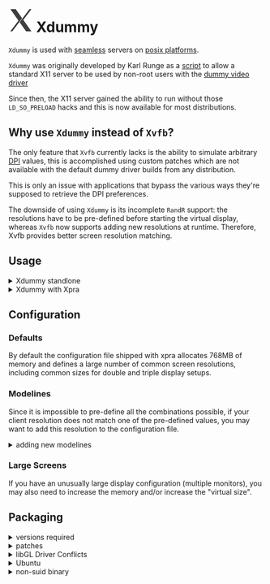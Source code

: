 # ![X11](../images/icons/X11.png) Xdummy

`Xdummy` is used with [seamless](./Seamless.md) servers on [posix platforms](https://github.com/Xpra-org/xpra/wiki/Platforms).

`Xdummy` was originally developed by Karl Runge as a [script](http://www.karlrunge.com/x11vnc/Xdummy) to allow a standard X11 server to be used by non-root users with the [dummy video driver](https://github.com/Xpra-org/xf86-video-dummy)

Since then, the X11 server gained the ability to run without those `LD_SO_PRELOAD` hacks and this is now available for most distributions.


## Why use `Xdummy` instead of `Xvfb`?

The only feature that `Xvfb` currently lacks is the ability to simulate arbitrary [DPI](../Features/DPI.md) values, this is accomplished using custom patches which are not available with the default dummy driver builds from any distribution.

This is only an issue with applications that bypass the various ways they're supposed to retrieve the DPI preferences.

The downside of using `Xdummy` is its incomplete `RandR` support: the resolutions have to be pre-defined before starting the virtual display, whereas `Xvfb` now supports adding new resolutions at runtime. Therefore, Xvfb provides better screen resolution matching.


## Usage
<details>
  <summary>Xdummy standlone</summary>
  
You can start a new display using the dummy driver without needing any special privileges (no root, no suid), you should specify your own log and config files:
```shell
Xorg -noreset +extension GLX +extension RANDR +extension RENDER \
     -logfile ./10.log -config /etc/xpra/xorg.conf :10
```
You can find a sample configuration file for dummy here: [xorg.conf](../../fs/etc/xpra/xorg.conf).
It contains many of the most common resolutions you are likely to need, including those found on phones and tablets. 
However if your client uses unusual resolutions, for instance multiple screens of differing sizes, you may want to add new `Modelines` to match your specific resolution.
</details>
<details>
  <summary>Xdummy with Xpra</summary>

With Xpra, this may have been configured automatically for you when installing (on some distributions only).  
You choose at [build time](../Build/README.md) whether or not to use `Xdummy` using the `--with[out]-Xdummy` build switch.  
If your packages do not enable `Xdummy` by default, you may be able to switch to edit my modifying the `xvfb` value in `/etc/xpra/conf.d/55_server_x11.conf`.

You can also specify this virtual framebuffer alternative using the `--xvfb` command line switch or by setting the xvfb option in your `/etc/xpra/xpra.conf` config file:
```
xvfb=Xorg -dpi 96 -noreset -nolisten tcp \
          +extension GLX +extension RANDR +extension RENDER \
          -logfile ${HOME}/.xpra/Xvfb-10.log -config ${HOME}/xorg.conf
```
The `-noreset` option is only needed if the window manager is not the first application started on the display, for example if you use the `--start-child=` option, or if you want the display to survive once the window manager exits - generally, this is a good idea since xpra could crash and when it exits cleanly via `xpra stop` it already takes care of shutting down the X11 server.
</details>


## Configuration

### Defaults
By default the configuration file shipped with xpra allocates 768MB of memory and defines a large number of common screen resolutions, including common sizes for double and triple display setups.

### Modelines
Since it is impossible to pre-define all the combinations possible, if your client resolution does not match one of the pre-defined values, you may want to add this resolution to the configuration file.
<details>
  <summary>adding new modelines</summary>

Use a modeline calculator like [xtiming.sf.net](http://xtiming.sourceforge.net/cgi-bin/xtiming.pl) or using a command line utility like [gtf](http://gtf.sourceforge.net/) or [cvt](http://www.uruk.org/~erich/projects/cvt/) and add the new modeline to the X11 server config (usually located in `/etc/xpra/xorg.conf` with xpra)

The only restriction on modelines is the pixel clock defined for the dummy driver and monitor: at higher resolution, you may need to lower the vertical refresh rate to ensure the mode remains valid.
If your new resolution does not get used, check the X11 server log file (usually in `~/.xpra/Xorg.$DISPLAY.log` with xpra)
</details>

### Large Screens
If you have an unusually large display configuration (multiple monitors), you may also need to increase the memory and/or increase the "virtual size".


## Packaging

<details>
  <summary>versions required</summary>

Most recent distributions now ship compatible packages: Xorg version 1.12 or later, dummy driver version 0.3.5 or later; though some may have issues with non world-readable binaries
</details>
<details>
  <summary>patches</summary>

* [Constant-DPI](../blob/master/packaging/rpm/0002-Constant-DPI.patch)
* [pointer-limits](../blob/master/packaging/rpm/0003-fix-pointer-limits.patch) to fix unresponsive clicks after resizing up - see [#349](https://github.com/Xpra-org/xpra/issues/349)

The dummy packages in the xpra repositories include those patches.
</details>
<details>
  <summary>libGL Driver Conflicts</summary>

With older distributions that do not use [libglvnd](https://github.com/NVIDIA/libglvnd), proprietary drivers usually install their own copy of `libGL` which conflicts with the use of software OpenGL rendering. You cannot use this GL library to render directly on `Xdummy` (or `Xvfb`).

The best way to deal with this is to use [VirtualGL](http://www.virtualgl.org/) to take advantage of the `OpenGL` acceleration provided by the graphics card, just run: `vglrun yourapplication`.

To make `vglrun` work properly with Nvidia proprietary drivers make sure to create `/etc/X11/xorg.conf` using `sudo nvidia-xconfig`.

The alternative is often to disable `OpenGL` altogether. (more information here: [#580](https://github.com/Xpra-org/xpra/issues/580)
</details>
<details>
  <summary>Ubuntu</summary>

Ubuntu does weird things with their Xorg server which prevents it from running Xdummy (tty permission issues).

Status: at time of writing, Xdummy can be used with 18.04 but not with earlier versions.

Then there are also ABI problems with their HWE releases, which is why Xdummy is not used by default on Ubuntu.
</details>
<details>
  <summary>non-suid binary</summary>

If you distribution ships the newer version but only installs a suid Xorg binary, Xpra should have installed the [xpra_Xdummy](../../fs/bin/xpra_Xdummy) wrapper script and configured xpra.conf to use it instead of the regular Xorg binary. 

This script executes `Xorg` via `ld-linux.so`, which takes care of stripping the suid bit.
</details>
